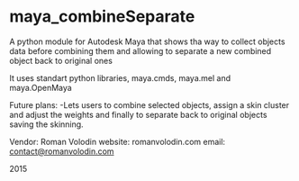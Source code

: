 # maya_combineSeparate
A python module for Autodesk Maya that shows tha way to collect objects data before combining them and allowing to separate a new combined object back to original ones

It uses standart python libraries, maya.cmds, maya.mel and maya.OpenMaya

Future plans:
 -Lets users to combine selected objects, assign a skin cluster and adjust the weights and finally to separate back to original objects saving the skinning.
 
 
 Vendor: Roman Volodin
 website: romanvolodin.com
 email: contact@romanvolodin.com
 
 2015
